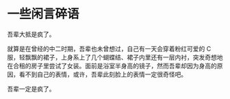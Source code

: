 # 一些闲言碎语

吾辈大抵是疯了。

就算是在曾经的中二时期，吾辈也未曾想过，自己有一天会穿着粉红可爱的 C 服，轻飘飘的裙子，上身系上了几个蝴蝶结、裙子内里还有一层内衬，突发奇想地在合租的房子里尝试了女装。面前是浴室半身高的镜子，然而吾辈却因为身高的原因，看不到自己的表情，或许，吾辈此刻脸上的表情一定很奇怪吧。

吾辈一定是疯了。
